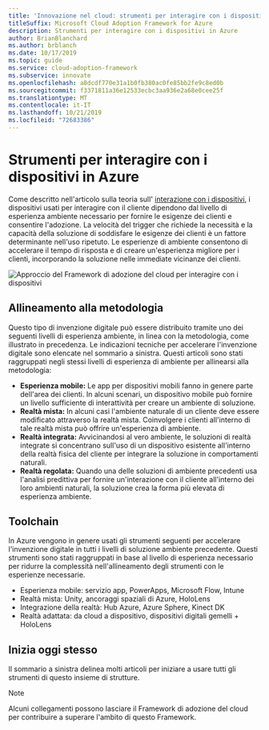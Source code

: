 ```yaml
---
title: 'Innovazione nel cloud: strumenti per interagire con i dispositivi in Azure'
titleSuffix: Microsoft Cloud Adoption Framework for Azure
description: Strumenti per interagire con i dispositivi in Azure
author: BrianBlanchard
ms.author: brblanch
ms.date: 10/17/2019
ms.topic: guide
ms.service: cloud-adoption-framework
ms.subservice: innovate
ms.openlocfilehash: a8dcdf770e31a1b0fb380ac0fe85bb2fe9c8ed0b
ms.sourcegitcommit: f3371811a36e12533ecbc3aa936e2a68e0cee25f
ms.translationtype: MT
ms.contentlocale: it-IT
ms.lasthandoff: 10/21/2019
ms.locfileid: "72683386"
---
```

# <a name="tools-to-interact-with-devices-in-azure"></a>Strumenti per interagire con i dispositivi in Azure

Come descritto nell'articolo sulla teoria sull' [interazione con i dispositivi](../considerations/devices.md), i dispositivi usati per interagire con il cliente dipendono dal livello di esperienza ambiente necessario per fornire le esigenze dei clienti e consentire l'adozione. La velocità del trigger che richiede la necessità e la capacità della soluzione di soddisfare le esigenze dei clienti è un fattore determinante nell'uso ripetuto. Le esperienze di ambiente consentono di accelerare il tempo di risposta e di creare un'esperienza migliore per i clienti, incorporando la soluzione nelle immediate vicinanze dei clienti.

![Approccio del Framework di adozione del cloud per interagire con i dispositivi](../../_images/innovate/ambient-experiences.png)

## <a name="alignment-to-the-methodology"></a>Allineamento alla metodologia

Questo tipo di invenzione digitale può essere distribuito tramite uno dei seguenti livelli di esperienza ambiente, in linea con la metodologia, come illustrato in precedenza. Le indicazioni tecniche per accelerare l'invenzione digitale sono elencate nel sommario a sinistra. Questi articoli sono stati raggruppati negli stessi livelli di esperienza di ambiente per allinearsi alla metodologia:

- **Esperienza mobile:** Le app per dispositivi mobili fanno in genere parte dell'area dei clienti. In alcuni scenari, un dispositivo mobile può fornire un livello sufficiente di interattività per creare un ambiente di soluzione.
- **Realtà mista:** In alcuni casi l'ambiente naturale di un cliente deve essere modificato attraverso la realtà mista. Coinvolgere i clienti all'interno di tale realtà mista può offrire un'esperienza di ambiente.
- **Realtà integrata:** Avvicinandosi al vero ambiente, le soluzioni di realtà integrate si concentrano sull'uso di un dispositivo esistente all'interno della realtà fisica del cliente per integrare la soluzione in comportamenti naturali.
- **Realtà regolata:** Quando una delle soluzioni di ambiente precedenti usa l'analisi predittiva per fornire un'interazione con il cliente all'interno dei loro ambienti naturali, la soluzione crea la forma più elevata di esperienza ambiente.

## <a name="toolchain"></a>Toolchain

In Azure vengono in genere usati gli strumenti seguenti per accelerare l'invenzione digitale in tutti i livelli di soluzione ambiente precedente. Questi strumenti sono stati raggruppati in base al livello di esperienza necessario per ridurre la complessità nell'allineamento degli strumenti con le esperienze necessarie.

- Esperienza mobile: servizio app, PowerApps, Microsoft Flow, Intune
- Realtà mista: Unity, ancoraggi spaziali di Azure, HoloLens
- Integrazione della realtà: Hub Azure, Azure Sphere, Kinect DK
- Realtà adattata: da cloud a dispositivo, dispositivi digitali gemelli + HoloLens

## <a name="get-started"></a>Inizia oggi stesso

Il sommario a sinistra delinea molti articoli per iniziare a usare tutti gli strumenti di questo insieme di strutture.

> [!NOTE]
> Alcuni collegamenti possono lasciare il Framework di adozione del cloud per contribuire a superare l'ambito di questo Framework.
